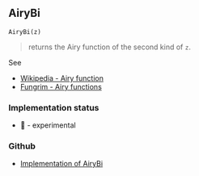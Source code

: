 ## AiryBi

```
AiryBi(z)
```

> returns the Airy function of the second kind of `z`.

See
* [Wikipedia - Airy function](https://en.wikipedia.org/wiki/Airy_function)
* [Fungrim - Airy functions](http://fungrim.org/topic/Airy_functions/)







### Implementation status

* &#x1F9EA; - experimental

### Github

* [Implementation of AiryBi](https://github.com/axkr/symja_android_library/blob/master/symja_android_library/matheclipse-core/src/main/java/org/matheclipse/core/builtin/BesselFunctions.java#L139) 
